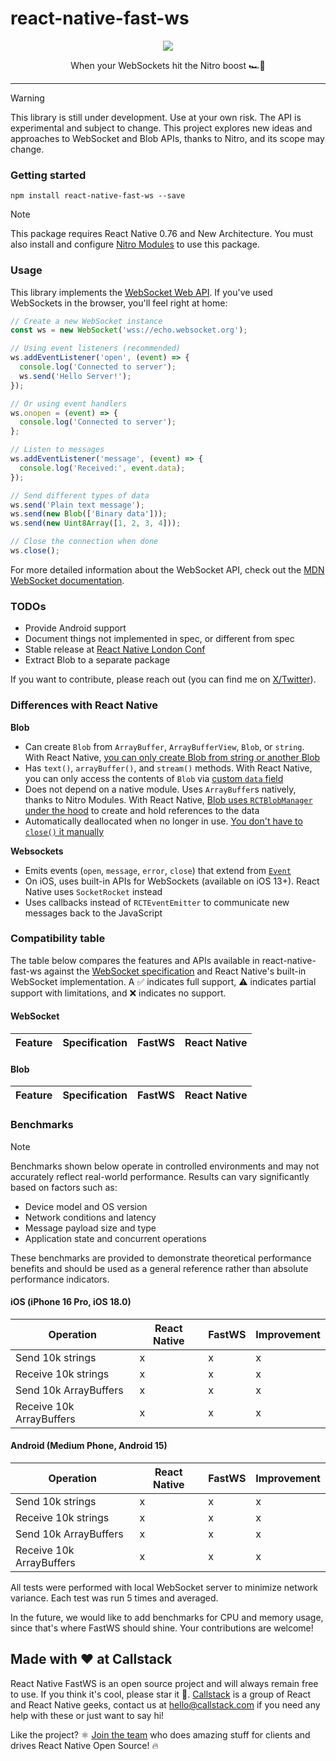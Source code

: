 <p align="center">
  <h1>react-native-fast-ws</h1>
</p>

<p align="center">
  <img src="https://media1.tenor.com/m/7Ienx0j5cqoAAAAC/fast-and.gif" />
</p>

<p align="center">
  When your WebSockets hit the Nitro boost 🏎️💨
</p>


---

> [!WARNING]
> This library is still under development. Use at your own risk. The API is experimental and subject to change. This project explores new ideas and approaches to WebSocket and Blob APIs, thanks to Nitro, and its scope may change.

### Getting started

```
npm install react-native-fast-ws --save
```

> [!NOTE]
> This package requires React Native 0.76 and New Architecture. You must also install and configure [Nitro Modules](https://github.com/mrousavy/nitro) to use this package.

### Usage

This library implements the [WebSocket Web API](https://developer.mozilla.org/en-US/docs/Web/API/WebSocket). If you've used WebSockets in the browser, you'll feel right at home:

```ts
// Create a new WebSocket instance
const ws = new WebSocket('wss://echo.websocket.org');

// Using event listeners (recommended)
ws.addEventListener('open', (event) => {
  console.log('Connected to server');
  ws.send('Hello Server!');
});

// Or using event handlers
ws.onopen = (event) => {
  console.log('Connected to server');
};

// Listen to messages
ws.addEventListener('message', (event) => {
  console.log('Received:', event.data);
});

// Send different types of data
ws.send('Plain text message');
ws.send(new Blob(['Binary data']));
ws.send(new Uint8Array([1, 2, 3, 4]));

// Close the connection when done
ws.close();
```

For more detailed information about the WebSocket API, check out the [MDN WebSocket documentation](https://developer.mozilla.org/en-US/docs/Web/API/WebSocket).

### TODOs

- Provide Android support
- Document things not implemented in spec, or different from spec
- Stable release at [React Native London Conf](https://www.reactnativelondon.co.uk)
- Extract Blob to a separate package

If you want to contribute, please reach out (you can find me on [X/Twitter](https://x.com/grabbou)).

### Differences with React Native

**Blob**
- Can create `Blob` from `ArrayBuffer`, `ArrayBufferView`, `Blob`, or `string`. With React Native, [you can only create Blob from string or another Blob](https://github.com/facebook/react-native/blob/main/packages/react-native/Libraries/Blob/BlobManager.js#L69-L73)
- Has `text()`, `arrayBuffer()`, and `stream()` methods. With React Native, you can only access the contents of `Blob` via [custom `data` field](https://github.com/facebook/react-native/blob/main/packages/react-native/Libraries/Blob/Blob.js#L75-L82)
- Does not depend on a native module. Uses `ArrayBuffer`s natively, thanks to Nitro Modules. With React Native, [Blob uses `RCTBlobManager` under the hood](https://github.com/facebook/react-native/blob/bd323929dc5be5666ee36043babec7d981a095dc/packages/react-native/Libraries/Blob/RCTBlobManager.h#L15) to create and hold references to the data
- Automatically deallocated when no longer in use. [You don't have to `close()` it manually](https://github.com/facebook/react-native/blob/bd323929dc5be5666ee36043babec7d981a095dc/packages/react-native/Libraries/Blob/Blob.js#L122-L138)

**Websockets**
- Emits events (`open`, `message`, `error`, `close`) that extend from [`Event`](https://dom.spec.whatwg.org/#event)
- On iOS, uses built-in APIs for WebSockets (available on iOS 13+). React Native uses `SocketRocket` instead
- Uses callbacks instead of `RCTEventEmitter` to communicate new messages back to the JavaScript

### Compatibility table

The table below compares the features and APIs available in react-native-fast-ws against the [WebSocket specification](https://websockets.spec.whatwg.org/) and React Native's built-in WebSocket implementation. A ✅ indicates full support, ⚠️ indicates partial support with limitations, and ❌ indicates no support.

#### WebSocket

| Feature | Specification | FastWS | React Native |
|---------|--------------|-----------------------|------------------------|

#### Blob

| Feature | Specification | FastWS | React Native |
|---------|--------------|-----------------------|------------------------|

### Benchmarks

> [!NOTE]
> Benchmarks shown below operate in controlled environments and may not accurately reflect real-world performance. Results can vary significantly based on factors such as:
> - Device model and OS version
> - Network conditions and latency
> - Message payload size and type
> - Application state and concurrent operations

These benchmarks are provided to demonstrate theoretical performance benefits and should be used as a general reference rather than absolute performance indicators.

#### iOS (iPhone 16 Pro, iOS 18.0)

| Operation | React Native | FastWS | Improvement |
|-----------|--------------|--------|-------------|
| Send 10k strings | x | x | x |
| Receive 10k strings | x | x | x |
| Send 10k ArrayBuffers | x | x | x |
| Receive 10k ArrayBuffers | x | x | x |

#### Android (Medium Phone, Android 15)

| Operation | React Native | FastWS | Improvement |
|-----------|--------------|--------|-------------|
| Send 10k strings | x | x | x |
| Receive 10k strings | x | x | x |
| Send 10k ArrayBuffers | x | x | x |
| Receive 10k ArrayBuffers | x | x | x |

All tests were performed with local WebSocket server to minimize network variance. Each test was run 5 times and averaged.

In the future, we would like to add benchmarks for CPU and memory usage, since that's where FastWS should shine. Your contributions are welcome!

## Made with ❤️ at Callstack

React Native FastWS is an open source project and will always remain free to use. If you think it's cool, please star it 🌟. [Callstack](https://callstack.com) is a group of React and React Native geeks, contact us at [hello@callstack.com](mailto:hello@callstack.com) if you need any help with these or just want to say hi!

Like the project? ⚛️ [Join the team](https://callstack.com/careers/?utm_campaign=Senior_RN&utm_source=github&utm_medium=readme) who does amazing stuff for clients and drives React Native Open Source! 🔥
